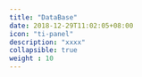 ```yaml
---
title: "DataBase"
date: 2018-12-29T11:02:05+08:00
icon: "ti-panel"
description: "xxxx"
collapsible: true
weight : 10
---
```




